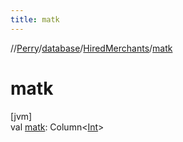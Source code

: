 ```yaml
---
title: matk
---
```

//[Perry](../../../index.html)/[database](../index.html)/[HiredMerchants](index.html)/[matk](matk.html)



# matk



[jvm]\
val [matk](matk.html): Column<[Int](https://kotlinlang.org/api/latest/jvm/stdlib/kotlin/-int/index.html)>




